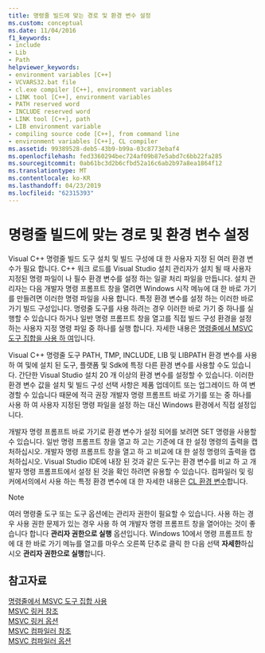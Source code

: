 ```yaml
---
title: 명령줄 빌드에 맞는 경로 및 환경 변수 설정
ms.custom: conceptual
ms.date: 11/04/2016
f1_keywords:
- include
- Lib
- Path
helpviewer_keywords:
- environment variables [C++]
- VCVARS32.bat file
- cl.exe compiler [C++], environment variables
- LINK tool [C++], environment variables
- PATH reserved word
- INCLUDE reserved word
- LINK tool [C++], path
- LIB environment variable
- compiling source code [C++], from command line
- environment variables [C++], CL compiler
ms.assetid: 99389528-deb5-43b9-b99a-03c8773ebaf4
ms.openlocfilehash: fed3360294bec724af09b87e5abd7c6bb22fa285
ms.sourcegitcommit: 0ab61bc3d2b6cfbd52a16c6ab2b97a8ea1864f12
ms.translationtype: MT
ms.contentlocale: ko-KR
ms.lasthandoff: 04/23/2019
ms.locfileid: "62315393"
---
```

# <a name="set-the-path-and-environment-variables-for-command-line-builds"></a>명령줄 빌드에 맞는 경로 및 환경 변수 설정

Visual C++ 명령줄 빌드 도구 설치 및 빌드 구성에 대 한 사용자 지정 된 여러 환경 변수가 필요 합니다. C++ 워크 로드를 Visual Studio 설치 관리자가 설치 될 때 사용자 지정된 명령 파일이 나 필수 환경 변수를 설정 하는 일괄 처리 파일을 만듭니다. 설치 관리자는 다음 개발자 명령 프롬프트 창을 열려면 Windows 시작 메뉴에 대 한 바로 가기를 만들려면 이러한 명령 파일을 사용 합니다. 특정 환경 변수를 설정 하는 이러한 바로 가기 빌드 구성입니다. 명령줄 도구를 사용 하려는 경우 이러한 바로 가기 중 하나를 실행할 수 있습니다 하거나 일반 명령 프롬프트 창을 열고를 직접 빌드 구성 환경을 설정 하는 사용자 지정 명령 파일 중 하나를 실행 합니다. 자세한 내용은 [명령줄에서 MSVC 도구 집합을 사용 하 여](building-on-the-command-line.md)입니다.

Visual C++ 명령줄 도구 PATH, TMP, INCLUDE, LIB 및 LIBPATH 환경 변수를 사용 하 여 및에 설치 된 도구, 플랫폼 및 Sdk에 특정 다른 환경 변수를 사용할 수도 있습니다. 간단한 Visual Studio 설치 20 개 이상의 환경 변수를 설정할 수 있습니다. 이러한 환경 변수 값을 설치 및 빌드 구성 선택 사항은 제품 업데이트 또는 업그레이드 하 여 변경할 수 있습니다 때문에 적극 권장 개발자 명령 프롬프트 바로 가기를 또는 중 하나를 사용 하 여 사용자 지정된 명령 파일을 설정 하는 대신 Windows 환경에서 직접 설정입니다.

개발자 명령 프롬프트 바로 가기로 환경 변수가 설정 되어를 보려면 SET 명령을 사용할 수 있습니다. 일반 명령 프롬프트 창을 열고 하 고는 기준에 대 한 설정 명령의 출력을 캡처하십시오. 개발자 명령 프롬프트 창을 열고 하 고 비교에 대 한 설정 명령의 출력을 캡처하십시오. Visual Studio IDE에 내장 된 것과 같은 도구는 환경 변수를 비교 하 고 개발자 명령 프롬프트에서 설정 된 것을 확인 하려면 유용할 수 있습니다. 컴파일러 및 링커에서의에서 사용 하는 특정 환경 변수에 대 한 자세한 내용은 [CL 환경 변수](reference/cl-environment-variables.md)합니다.

> [!NOTE]
>  여러 명령줄 도구 또는 도구 옵션에는 관리자 권한이 필요할 수 있습니다. 사용 하는 경우 사용 권한 문제가 있는 경우 사용 하 여 개발자 명령 프롬프트 창을 열어야는 것이 좋습니다 합니다 **관리자 권한으로 실행** 옵션입니다. Windows 10에서 명령 프롬프트 창에 대 한 바로 가기 메뉴를 열고를 마우스 오른쪽 단추로 클릭 한 다음 선택 **자세한**하십시오 **관리자 권한으로 실행**합니다.

## <a name="see-also"></a>참고자료

[명령줄에서 MSVC 도구 집합 사용](building-on-the-command-line.md)<br/>
[MSVC 링커 참조](reference/linking.md)<br/>
[MSVC 링커 옵션](reference/linker-options.md)<br/>
[MSVC 컴파일러 참조](reference/compiling-a-c-cpp-program.md)<br/>
[MSVC 컴파일러 옵션](reference/compiler-options.md)
